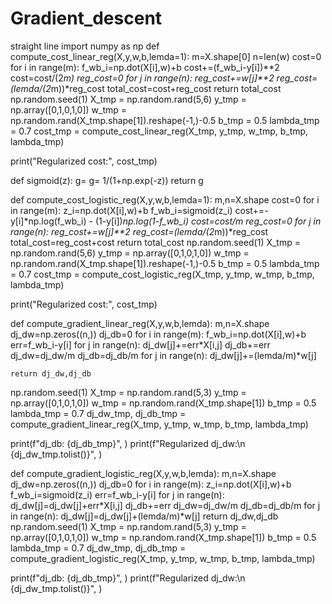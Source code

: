 # Gradient_descent
straight line
import numpy as np
def compute_cost_linear_reg(X,y,w,b,lemda=1):
    m=X.shape[0]
    n=len(w)
    cost=0
    for i in range(m):
        f_wb_i=np.dot(X[i],w)+b
        cost+=(f_wb_i-y[i])**2
    cost=cost/(2*m)
    reg_cost=0
    for j in range(n):
        reg_cost+=w[j]**2
    reg_cost=(lemda/(2*m))*reg_cost
    total_cost=cost+reg_cost
    return total_cost
np.random.seed(1)
X_tmp = np.random.rand(5,6)
y_tmp = np.array([0,1,0,1,0])
w_tmp = np.random.rand(X_tmp.shape[1]).reshape(-1,)-0.5
b_tmp = 0.5
lambda_tmp = 0.7
cost_tmp = compute_cost_linear_reg(X_tmp, y_tmp, w_tmp, b_tmp, lambda_tmp)

print("Regularized cost:", cost_tmp)

def sigmoid(z):
    g= g= 1/(1+np.exp(-z))
    return g

def compute_cost_logistic_reg(X,y,w,b,lemda=1):
    m,n=X.shape
    cost=0
    for i in range(m):
        z_i=np.dot(X[i],w)+b
        f_wb_i=sigmoid(z_i)
        cost+=-y[i]*np.log(f_wb_i) - (1-y[i])*np.log(1-f_wb_i)
    cost=cost/m
    reg_cost=0
    for j in range(n):
        reg_cost+=w[j]**2
    reg_cost=(lemda/(2*m))*reg_cost
    total_cost=reg_cost+cost
    return total_cost
np.random.seed(1)
X_tmp = np.random.rand(5,6)
y_tmp = np.array([0,1,0,1,0])
w_tmp = np.random.rand(X_tmp.shape[1]).reshape(-1,)-0.5
b_tmp = 0.5
lambda_tmp = 0.7
cost_tmp = compute_cost_logistic_reg(X_tmp, y_tmp, w_tmp, b_tmp, lambda_tmp)

print("Regularized cost:", cost_tmp)

def compute_gradient_linear_reg(X,y,w,b,lemda):
    m,n=X.shape
    dj_dw=np.zeros((n,))
    dj_db=0
    for i in range(m):
        f_wb_i=np.dot(X[i],w)+b
        err=f_wb_i-y[i]
        for j in range(n):
            dj_dw[j]+=err*X[i,j]
        dj_db+=err
    dj_dw=dj_dw/m
    dj_db=dj_db/m
    for j in range(n):
            dj_dw[j]+=(lemda/m)*w[j]
    
    return dj_dw,dj_db
np.random.seed(1)
X_tmp = np.random.rand(5,3)
y_tmp = np.array([0,1,0,1,0])
w_tmp = np.random.rand(X_tmp.shape[1])
b_tmp = 0.5
lambda_tmp = 0.7
dj_dw_tmp, dj_db_tmp =  compute_gradient_linear_reg(X_tmp, y_tmp, w_tmp, b_tmp, lambda_tmp)

print(f"dj_db: {dj_db_tmp}", )
print(f"Regularized dj_dw:\n {dj_dw_tmp.tolist()}", )

def compute_gradient_logistic_reg(X,y,w,b,lemda):
    m,n=X.shape
    dj_dw=np.zeros((n,))
    dj_db=0
    for i in range(m):
        z_i=np.dot(X[i],w)+b
        f_wb_i=sigmoid(z_i)
        err=f_wb_i-y[i]
        for j in range(n):
            dj_dw[j]=dj_dw[j]+err*X[i,j]
        dj_db+=err
    dj_dw=dj_dw/m
    dj_db=dj_db/m
    for j in range(n):
        dj_dw[j]=dj_dw[j]+(lemda/m)*w[j]
    return dj_dw,dj_db
np.random.seed(1)
X_tmp = np.random.rand(5,3)
y_tmp = np.array([0,1,0,1,0])
w_tmp = np.random.rand(X_tmp.shape[1])
b_tmp = 0.5
lambda_tmp = 0.7
dj_dw_tmp, dj_db_tmp =  compute_gradient_logistic_reg(X_tmp, y_tmp, w_tmp, b_tmp, lambda_tmp)

print(f"dj_db: {dj_db_tmp}", )
print(f"Regularized dj_dw:\n {dj_dw_tmp.tolist()}", )












        
        
        
        
        
        
        
        
        
        
        
        
        
        
        
    
